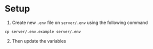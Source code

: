 # Setup

1. Create new `.env` file on `server/.env` using the following command

```
cp server/.env.example server/.env
```

2. Then update the variables
